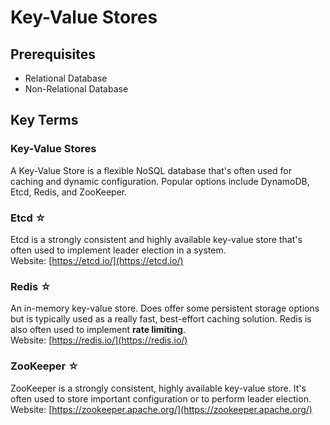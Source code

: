 # Key-Value Stores  


## Prerequisites  
* Relational Database
* Non-Relational Database

## Key Terms  
### Key-Value Stores  
A Key-Value Store is a flexible NoSQL database that's often used for caching and dynamic configuration. Popular options include DynamoDB, Etcd, Redis, and ZooKeeper.

### Etcd ☆  
Etcd is a strongly consistent and highly available key-value store that's often used to implement leader election in a system.  
Website: [https://etcd.io/](https://etcd.io/)

### Redis ☆  
An in-memory key-value store. Does offer some persistent storage options but is typically used as a really fast, best-effort caching solution. Redis is also often used to implement __rate limiting__.  
Website: [https://redis.io/](https://redis.io/)

### ZooKeeper ☆  
ZooKeeper is a strongly consistent, highly available key-value store. It's often used to store important configuration or to perform leader election.  
Website: [https://zookeeper.apache.org/](https://zookeeper.apache.org/)
